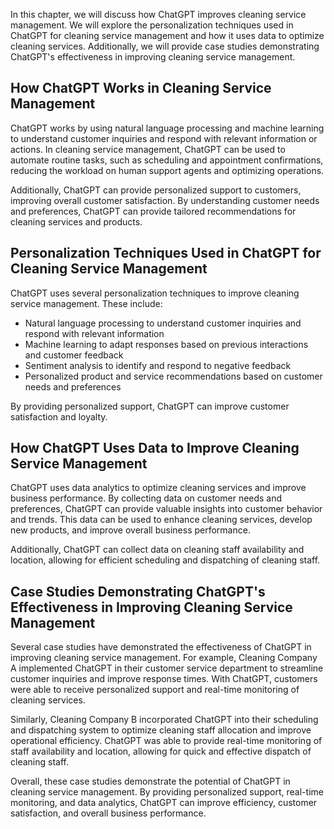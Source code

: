
In this chapter, we will discuss how ChatGPT improves cleaning service management. We will explore the personalization techniques used in ChatGPT for cleaning service management and how it uses data to optimize cleaning services. Additionally, we will provide case studies demonstrating ChatGPT's effectiveness in improving cleaning service management.

How ChatGPT Works in Cleaning Service Management
------------------------------------------------

ChatGPT works by using natural language processing and machine learning to understand customer inquiries and respond with relevant information or actions. In cleaning service management, ChatGPT can be used to automate routine tasks, such as scheduling and appointment confirmations, reducing the workload on human support agents and optimizing operations.

Additionally, ChatGPT can provide personalized support to customers, improving overall customer satisfaction. By understanding customer needs and preferences, ChatGPT can provide tailored recommendations for cleaning services and products.

Personalization Techniques Used in ChatGPT for Cleaning Service Management
--------------------------------------------------------------------------

ChatGPT uses several personalization techniques to improve cleaning service management. These include:

* Natural language processing to understand customer inquiries and respond with relevant information
* Machine learning to adapt responses based on previous interactions and customer feedback
* Sentiment analysis to identify and respond to negative feedback
* Personalized product and service recommendations based on customer needs and preferences

By providing personalized support, ChatGPT can improve customer satisfaction and loyalty.

How ChatGPT Uses Data to Improve Cleaning Service Management
------------------------------------------------------------

ChatGPT uses data analytics to optimize cleaning services and improve business performance. By collecting data on customer needs and preferences, ChatGPT can provide valuable insights into customer behavior and trends. This data can be used to enhance cleaning services, develop new products, and improve overall business performance.

Additionally, ChatGPT can collect data on cleaning staff availability and location, allowing for efficient scheduling and dispatching of cleaning staff.

Case Studies Demonstrating ChatGPT's Effectiveness in Improving Cleaning Service Management
-------------------------------------------------------------------------------------------

Several case studies have demonstrated the effectiveness of ChatGPT in improving cleaning service management. For example, Cleaning Company A implemented ChatGPT in their customer service department to streamline customer inquiries and improve response times. With ChatGPT, customers were able to receive personalized support and real-time monitoring of cleaning services.

Similarly, Cleaning Company B incorporated ChatGPT into their scheduling and dispatching system to optimize cleaning staff allocation and improve operational efficiency. ChatGPT was able to provide real-time monitoring of staff availability and location, allowing for quick and effective dispatch of cleaning staff.

Overall, these case studies demonstrate the potential of ChatGPT in cleaning service management. By providing personalized support, real-time monitoring, and data analytics, ChatGPT can improve efficiency, customer satisfaction, and overall business performance.
